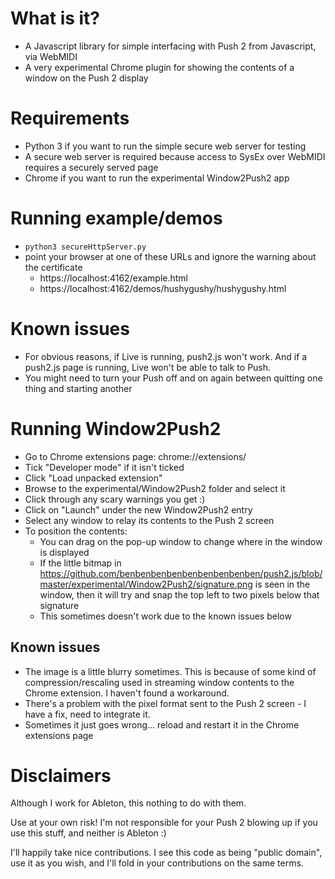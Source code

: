 # What is it?

* A Javascript library for simple interfacing with Push 2 from Javascript, via WebMIDI
* A very experimental Chrome plugin for showing the contents of a window on the Push 2 display

# Requirements

* Python 3 if you want to run the simple secure web server for testing
* A secure web server is required because access to SysEx over WebMIDI requires a securely served page
* Chrome if you want to run the experimental Window2Push2 app

# Running example/demos

* ```python3 secureHttpServer.py```
* point your browser at one of these URLs and ignore the warning about the certificate
  * https://localhost:4162/example.html
  * https://localhost:4162/demos/hushygushy/hushygushy.html

# Known issues

* For obvious reasons, if Live is running, push2.js won't work. And if a push2.js page is running, Live won't be able to talk to Push.
* You might need to turn your Push off and on again between quitting one thing and starting another

# Running Window2Push2

* Go to Chrome extensions page: chrome://extensions/
* Tick "Developer mode" if it isn't ticked
* Click "Load unpacked extension"
* Browse to the experimental/Window2Push2 folder and select it
* Click through any scary warnings you get :)
* Click on "Launch" under the new Window2Push2 entry
* Select any window to relay its contents to the Push 2 screen
* To position the contents:
  * You can drag on the pop-up window to change where in the window is displayed
  * If the little bitmap in https://github.com/benbenbenbenbenbenbenbenben/push2.js/blob/master/experimental/Window2Push2/signature.png is seen in the window, then it will try and snap the top left to two pixels below that signature
  * This sometimes doesn't work due to the known issues below

## Known issues

* The image is a little blurry sometimes. This is because of some kind of compression/rescaling used in streaming window contents to the Chrome extension. I haven't found a workaround.
* There's a problem with the pixel format sent to the Push 2 screen - I have a fix, need to integrate it.
* Sometimes it just goes wrong... reload and restart it in the Chrome extensions page


# Disclaimers

Although I work for Ableton, this nothing to do with them.

Use at your own risk! I'm not responsible for your Push 2 blowing up if you use this stuff, and neither is Ableton :)

I'll happily take nice contributions. I see this code as being "public domain", use it as you wish, and I'll fold in your contributions on the same terms.
